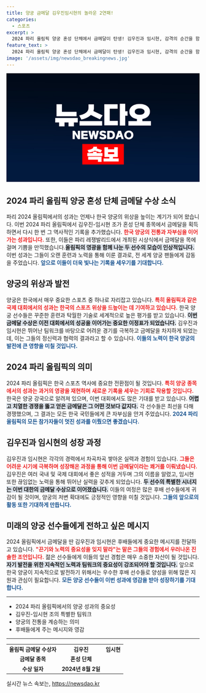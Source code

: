 ```yaml
---
title: 양궁 금메달 김우진임시현의 놀라운 2연패!
categories:
  - 스포츠
excerpt: >
  2024 파리 올림픽 양궁 혼성 단체에서 금메달이 탄생! 김우진과 임시현, 감격의 순간을 함께한 이들의 진솔한 이야기와 메달 수여의 뒷이야기를 만나보세요!
feature_text: >
  2024 파리 올림픽 양궁 혼성 단체에서 금메달이 탄생! 김우진과 임시현, 감격의 순간을 함께한 이들의 진솔한 이야기와 메달 수여의 뒷이야기를 만나보세요!
image: '/assets/img/newsdao_breakingnews.jpg'
---
```


<p><img src="/assets/img/newsdao_breakingnews.jpg" alt="ranknews 속보" /></p>

<h2 data-ke-size="size26">2024 파리 올림픽 양궁 혼성 단체 금메달 수상 소식</h2>

<p data-ke-size="size16"></p>

<p>파리 2024 올림픽에서의 성과는 언제나 한국 양궁의 위상을 높이는 계기가 되어 왔습니다. 이번 2024 파리 올림픽에서 김우진-임시현 조가 혼성 단체 종목에서 금메달을 획득하면서 다시 한 번 그 역사적인 기록을 추가했습니다. <b><span style="color: #ee2323;">한국 양궁의 전통과 자부심을 이어가는 성과입니다.</span></b> 또한, 이들은 파리 레쟁발리드에서 개최된 시상식에서 금메달을 목에 걸며 기쁨을 만끽했습니다.<b><span style="background-color: #21538527;">올림픽의 영광을 함께 나눈 두 선수의 모습이 인상적입니다.</span></b> 이번 성과는 그들이 오랜 훈련과 노력을 통해 이룬 결과로, 전 세계 양궁 팬들에게 감동을 주었습니다. <b><span style="color: #1a5490;">앞으로 이들이 더욱 빛나는 기록을 세우기를 기대합니다.</span></b></p>

<h2 data-ke-size="size26">양궁의 위상과 발전</h2>

<p data-ke-size="size16"></p>

<p>양궁은 한국에서 매우 중요한 스포츠 중 하나로 자리잡고 있습니다. <b><span style="color: #ee2323;">특히 올림픽과 같은 국제 대회에서의 성과는 한국의 스포츠 위상을 드높이는 데 기여하고 있습니다.</span></b> 한국 양궁 선수들은 꾸준한 훈련과 탁월한 기술로 세계적으로 높은 평가를 받고 있습니다. <b><span style="background-color: #21538527;">이번 금메달 수상은 이전 대회에서의 성공을 이어가는 중요한 이정표가 되었습니다.</span></b> 김우진과 임시현은 뛰어난 팀워크를 바탕으로 어려운 경기를 극복하고 금메달을 차지하게 되었는데, 이는 그들의 정신력과 협력의 결과라고 할 수 있습니다. <b><span style="color: #1a5490;">이들의 노력이 한국 양궁의 발전에 큰 영향을 미칠 것입니다.</span></b></p>

<h2 data-ke-size="size26">2024 파리 올림픽의 의미</h2>

<p data-ke-size="size16"></p>

<p>2024 파리 올림픽은 한국 스포츠 역사에 중요한 전환점이 될 것입니다. <b><span style="color: #ee2323;">특히 양궁 종목에서의 성과는 과거의 영광을 재현하며 새로운 기록을 세우는 기회로 작용할 것입니다.</span></b> 한국은 양궁 강국으로 알려져 있으며, 이번 대회에서도 많은 기대를 받고 있습니다. <b><span style="background-color: #21538527;">어렵고 치열한 경쟁을 뚫고 얻은 금메달은 그 어떤 것보다 값지다.</span></b> 각 선수들은 최선을 다해 경쟁했으며, 그 결과는 모든 한국 국민들에게 큰 자부심을 안겨 주었습니다. <b><span style="color: #1a5490;">2024 파리 올림픽의 모든 참가자들이 멋진 성과를 이뤘으면 좋겠습니다.</span></b></p>

<h2 data-ke-size="size26">김우진과 임시현의 성장 과정</h2>

<p data-ke-size="size16"></p>

<p>김우진과 임시현은 각각의 경력에서 차곡차곡 쌓아온 실력과 경험이 있습니다. <b><span style="color: #ee2323;">그들은 어려운 시기에 극복하며 성장해온 과정을 통해 이번 금메달이라는 쾌거를 이뤄냈습니다.</span></b> 김우진은 여러 국내 및 국제 대회에서 좋은 성적을 거두며 그의 이름을 알렸고, 임시현 또한 끊임없는 노력을 통해 뛰어난 실력을 갖추게 되었습니다. <b><span style="background-color: #21538527;">두 선수의 특별한 시너지는 이번 대한의 금메달 수상으로 이어졌습니다.</span></b> 이들의 여정은 많은 후배 선수들에게 귀감이 될 것이며, 양궁의 저변 확대에도 긍정적인 영향을 미칠 것입니다. <b><span style="color: #1a5490;">그들의 앞으로의 활동 또한 기대하게 만듭니다.</span></b></p>

<h2 data-ke-size="size26">미래의 양궁 선수들에게 전하고 싶은 메시지</h2>

<p data-ke-size="size16"></p>

<p>2024 올림픽에서 금메달을 딴 김우진과 임시현은 후배들에게 중요한 메시지를 전달하고 있습니다. <b><span style="color: #ee2323;">"끈기와 노력의 중요성을 잊지 말라"는 말은 그들의 경험에서 우러나온 진솔한 조언입니다.</span></b> 젊은 선수들에게 이들의 앞선 경험은 매우 소중한 자산이 될 것입니다. <b><span style="background-color: #21538527;">자기 발전을 위한 지속적인 노력과 팀워크의 중요성이 강조되어야 할 것입니다.</span></b> 앞으로 한국 양궁이 지속적으로 발전하기 위해서는 우수한 후배 선수들로 양성을 위해 많은 지원과 관심이 필요합니다. <b><span style="color: #1a5490;">모든 양궁 선수들이 이번 성과에 영감을 받아 성장하기를 기대합니다.</span></b></p>

<hr />

<ul>
    <li>2024 파리 올림픽에서의 양궁 성과의 중요성</li>
    <li>김우진-임시현 조의 특별한 팀워크</li>
    <li>양궁의 전통을 계승하는 의미</li>
    <li>후배들에게 주는 메시지와 영감</li>
</ul>

<hr />

<table style="width: 100%; border-collapse: collapse;">
    <tr>
        <td style="text-align: center; height: 17px;"><b>올림픽 금메달 수상자</b></td>
        <td style="text-align: center; height: 17px;"><b>김우진</b></td>
        <td style="text-align: center; height: 17px;"><b>임시현</b></td>
    </tr>
    <tr>
        <td style="text-align: center; height: 17px;"><b>금메달 종목</b></td>
        <td style="text-align: center; height: 17px;"><b>혼성 단체</b></td>
    </tr>
    <tr>
        <td style="text-align: center; height: 17px;"><b>수상 일자</b></td>
        <td style="text-align: center; height: 17px;"><b>2024년 8월 2일</b></td>
    </tr>
</table>

<p data-ke-size="size16"></p>
실시간 뉴스 속보는, <a href="https://newsdao.kr" rel="dofollow">https://newsdao.kr</a>


